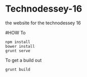 # Technodessey-16
the website for the technodessey 16

#HOW To

```
npm install
bower install
grunt serve
```

To get a build out

```
grunt build
```
